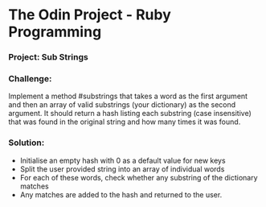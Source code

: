 # **The Odin Project - Ruby Programming**

### **Project: Sub Strings**

### **Challenge:**

Implement a method #substrings that takes a word as the first argument and then an array of valid substrings (your dictionary) as the second argument. 
It should return a hash listing each substring (case insensitive) that was found in the original string and how many times it was found.

### **Solution:**

- Initialise an empty hash with 0 as a default value for new keys
- Split the user provided string into an array of individual words
- For each of these words, check whether any substring of the dictionary matches
- Any matches are added to the hash and returned to the user.
